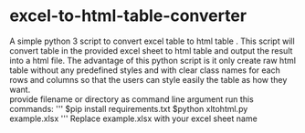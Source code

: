 # excel-to-html-table-converter
A simple python 3 script to convert excel table to html table . This script will convert table in the provided excel sheet to html table and output the result into a html file. The advantage of this python script is it only create raw html table without any predefined styles and with clear class names for each rows and columns so that the users can style easily the table as how they want.   
provide filename or directory as command line argument
run this commands:
  ''' $pip install requirements.txt
      $python xltohtml.py example.xlsx
      '''
Replace example.xlsx with your excel sheet name   
   
